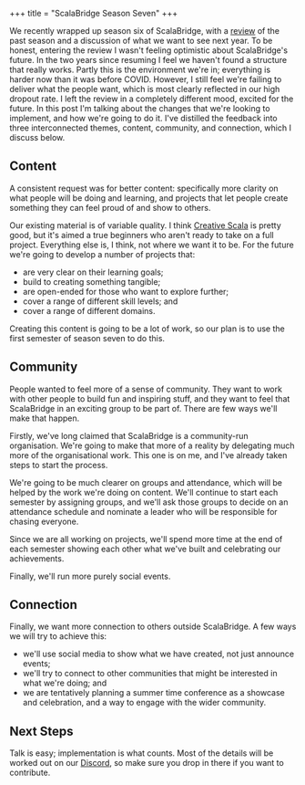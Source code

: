 +++
title = "ScalaBridge Season Seven"
+++

We recently wrapped up season six of ScalaBridge, with a [review] of the past
season and a discussion of what we want to see next year. To be honest,
entering the review I wasn't feeling optimistic about ScalaBridge's future. In
the two years since resuming I feel we haven't found a structure that really
works. Partly this is the environment we're in; everything is harder now than it
was before COVID. However, I still feel we're failing to deliver what the people
want, which is most clearly reflected in our high dropout rate. I left the
review in a completely different mood, excited for the future. In this post I'm
talking about the changes that we're looking to implement, and how we're going
to do it. I've distilled the feedback into three interconnected themes,
content, community, and connection, which I discuss below.

<!-- more -->

## Content

A consistent request was for better content: specifically more
clarity on what people will be doing and learning, and projects that let people
create something they can feel proud of and show to others.

Our existing material is of variable quality. I think [Creative
Scala][creative-scala] is pretty good, but it's aimed a true beginners who
aren't ready to take on a full project. Everything else is, I think, not where
we want it to be. For the future we're going to develop a number of projects
that:

- are very clear on their learning goals;
- build to creating something tangible;
- are open-ended for those who want to explore further;
- cover a range of different skill levels; and
- cover a range of different domains.

Creating this content is going to be a lot of work, so our plan is to use the
first semester of season seven to do this.


## Community

People wanted to feel more of a sense of community. They want to work with other
people to build fun and inspiring stuff, and they want to feel that ScalaBridge
in an exciting group to be part of. There are few ways we'll make that happen.

Firstly, we've long claimed that ScalaBridge is a community-run organisation.
We're going to make that more of a reality by delegating much more of the
organisational work. This one is on me, and I've already taken steps to start
the process.

We're going to be much clearer on groups and attendance, which will be helped by
the work we're doing on content. We'll continue to start each semester by
assigning groups, and we'll ask those groups to decide on an attendance schedule
and nominate a leader who will be responsible for chasing everyone.

Since we are all working on projects, we'll spend more time at the end of each
semester showing each other what we've built and celebrating our achievements. 

Finally, we'll run more purely social events.


## Connection

Finally, we want more connection to others outside ScalaBridge. A few ways we will
try to achieve this:

- we'll use social media to show what we have created, not just announce events;
- we'll try to connect to other communities that might be interested in what
  we're doing; and
- we are tentatively planning a summer time conference as a showcase and
  celebration, and a way to engage with the wider community.


## Next Steps

Talk is easy; implementation is what counts. Most of the details will be
worked out on our [Discord][discord], so make sure you drop in there if you want
to contribute.

[review]: https://www.meetup.com/scalabridge-london/events/310172596/
[creative-scala]: https://www.creativescala.org/creative-scala/
[discord]: https://discord.com/invite/SKKZEb2EPz
